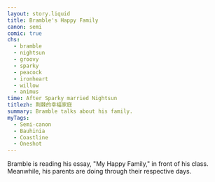 ```yaml
---
layout: story.liquid
title: Bramble's Happy Family
canon: semi
comic: true
chs:
  - bramble
  - nightsun
  - groovy
  - sparky
  - peacock
  - ironheart
  - willow
  - animus
time: After Sparky married Nightsun
titlezh: 荆棘的幸福家庭
summary: Bramble talks about his family.
myTags:
  - Semi-canon
  - Bauhinia
  - Coastline
  - Oneshot
---
```


Bramble is reading his essay, "My Happy Family," in front of his class. Meanwhile, his parents are doing through their respective days.

